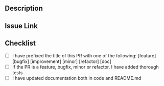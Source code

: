 ## Description

## Issue Link

## Checklist
- [ ] I have prefixed the title of this PR with one of the following: [feature] [bugfix] [improvement] [minor] [refactor] [doc]
- [ ] If the PR is a feature, bugfix, minor or refactor, I have added thorough tests
- [ ] I have updated documentation both in code and README.md
